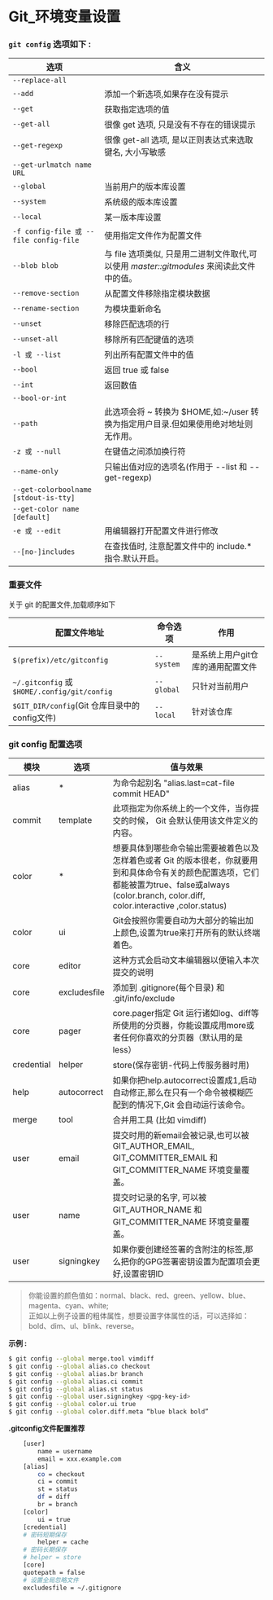 # Git_环境变量设置

<!-- create time: 2016-03-11 08:58:22  -->

<!-- This file is created from $MARBOO_HOME/.media/starts/default.md
本文件由 $MARBOO_HOME/.media/starts/default.md 复制而来 -->



### `git config` 选项如下 : 

选项 | 含义
----|---
`--replace-all` | 
`--add` | 添加一个新选项,如果存在没有提示
`--get` | 获取指定选项的值
`--get-all` | 很像 get 选项, 只是没有不存在的错误提示
`--get-regexp` | 很像 get-all 选项, 是以正则表达式来选取键名, 大小写敏感
`--get-urlmatch name URL` | 
`--global` | 当前用户的版本库设置
`--system` | 系统级的版本库设置
`--local` | 某一版本库设置
`-f config-file 或 --file config-file` | 使用指定文件作为配置文件
`--blob blob` | 与 file 选项类似, 只是用二进制文件取代,可以使用 *master::gitmodules* 来阅读此文件中的值。
`--remove-section` | 从配置文件移除指定模块数据
`--rename-section` | 为模块重新命名
`--unset` | 移除匹配选项的行
`--unset-all` | 移除所有匹配键值的选项
`-l 或 --list` | 列出所有配置文件中的值
`--bool` | 返回 true 或 false 
`--int` | 返回数值
`--bool-or-int` | 
`--path` | 此选项会将 ~ 转换为 $HOME,如:~/user 转换为指定用户目录.但如果使用绝对地址则无作用。
`-z 或 --null` | 在键值之间添加换行符
`--name-only` | 只输出值对应的选项名(作用于 --list 和 --get-regexp)
`--get-colorboolname [stdout-is-tty]` | 
`--get-color name [default]` | 
`-e 或 --edit` | 用编辑器打开配置文件进行修改
`--[no-]includes` | 在查找值时, 注意配置文件中的 include.* 指令.默认开启。

### 重要文件

关于 git 的配置文件,加载顺序如下

配置文件地址 | 命令选项 | 作用
---|---|---
`$(prefix)/etc/gitconfig` | `--system` | 是系统上用户git仓库的通用配置文件
`~/.gitconfig` 或 `$HOME/.config/git/config` | `--global` | 只针对当前用户
`$GIT_DIR/config`(Git 仓库目录中的config文件) | `--local` | 针对该仓库



### git config 配置选项

模块 | 选项 | 值与效果
----|----|---
alias | * | 为命令起别名 "alias.last=cat-file commit HEAD"
commit | template | 此项指定为你系统上的一个文件，当你提交的时候， Git 会默认使用该文件定义的内容。
color | * | 想要具体到哪些命令输出需要被着色以及怎样着色或者 Git 的版本很老，你就要用到和具体命令有关的颜色配置选项，它们都能被置为true、false或always (color.branch, color.diff, color.interactive ,color.status)
color | ui | Git会按照你需要自动为大部分的输出加上颜色,设置为true来打开所有的默认终端着色。
core | editor | 这种方式会启动文本编辑器以便输入本次提交的说明
core | excludesfile | 添加到 .gitignore(每个目录) 和 .git/info/exclude
core | pager | core.pager指定 Git 运行诸如log、diff等所使用的分页器，你能设置成用more或者任何你喜欢的分页器（默认用的是less）
credential | helper | store(保存密钥-代码上传服务器时用)
help | autocorrect | 如果你把help.autocorrect设置成1,启动自动修正,那么在只有一个命令被模糊匹配到的情况下,Git 会自动运行该命令。
merge | tool | 合并用工具 (比如 vimdiff)
user | email | 提交时用的新email会被记录,也可以被 GIT_AUTHOR_EMAIL, GIT_COMMITTER_EMAIL 和 GIT_COMMITTER_NAME 环境变量覆盖。 
user | name | 提交时记录的名字, 可以被 GIT_AUTHOR_NAME 和 GIT_COMMITTER_NAME 环境变量覆盖。
user | signingkey | 如果你要创建经签署的含附注的标签,那么把你的GPG签署密钥设置为配置项会更好,设置密钥ID

>你能设置的颜色值如：normal、black、red、green、yellow、blue、magenta、cyan、white;  
>正如以上例子设置的粗体属性，想要设置字体属性的话，可以选择如：bold、dim、ul、blink、reverse。

**示例 :** 

```bash
$ git config --global merge.tool vimdiff
$ git config --global alias.co checkout 
$ git config --global alias.br branch 
$ git config --global alias.ci commit 
$ git config --global alias.st status
$ git config --global user.signingkey <gpg-key-id>
$ git config --global color.ui true
$ git config --global color.diff.meta “blue black bold”
```

**.gitconfig文件配置推荐**

```bash
	[user]
		name = username
		email = xxx.example.com
	[alias]
		co = checkout
		ci = commit
		st = status
		df = diff
		br = branch
	[color]
		ui = true
	[credential]
	# 密码短期保存
		helper = cache
	# 密码长期保存
	# helper = store
	[core]
    quotepath = false
    # 设置全局忽略文件
    excludesfile = ~/.gitignore
```

